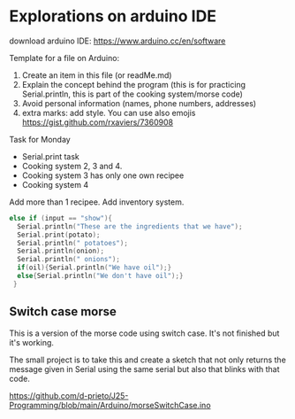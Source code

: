 # Explorations on arduino IDE

download arduino IDE: https://www.arduino.cc/en/software


Template for a file on Arduino:

1) Create an item in this file (or readMe.md)
2) Explain the concept behind the program (this is for practicing Serial.println, this is part of the cooking system/morse code)
3) Avoid personal information (names, phone numbers, addresses)
4) extra marks: add style. You can use also emojis https://gist.github.com/rxaviers/7360908

Task for Monday
- Serial.print task
- Cooking system 2, 3 and 4.
- Cooking system 3 has only one own recipee
- Cooking system 4

Add more than 1 recipee. Add inventory system. 

```C++
else if (input == "show"){
  Serial.println("These are the ingredients that we have");
  Serial.print(potato);
  Serial.println(" potatoes");
  Serial.println(onion);
  Serial.println(" onions");
  if(oil){Serial.println("We have oil");}
  else{Serial.println("We don't have oil");}
 }
```

## Switch case morse

This is a version of the morse code using switch case. It's not finished but it's working. 

The small project is to take this and create a sketch that not only returns the message given in Serial using the same serial but also that blinks with that code. 

https://github.com/d-prieto/J25-Programming/blob/main/Arduino/morseSwitchCase.ino
